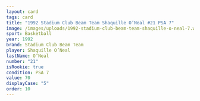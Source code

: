 ```yaml
---
layout: card
tags: card
title: "1992 Stadium Club Beam Team Shaquille O’Neal #21 PSA 7"
image: /images/uploads/1992-stadium-club-beam-team-shaquille-o-neal-7.webp
sport: Basketball
year: 1992
brand: Stadium Club Beam Team
player: Shaquille O’Neal
lastName: O’Neal
number: "21"
isRookie: true
condition: PSA 7
value: 70
displayCase: "5"
order: 10
---
```

